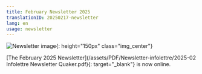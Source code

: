 ```yaml
---
title: February Newsletter 2025
translationID: 20250217-newsletter
lang: en
usage: newsletter
---
```

![Newsletter image](/assets/images/email-icon.avif){: height="150px" class="img_center"}

[The February 2025 Newsletter](/assets/PDF/Newsletter-infolettre/2025-02 Infolettre Newsletter Quaker.pdf){: target="_blank"} is now online.
